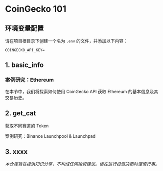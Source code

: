 # CoinGecko 101

## 环境变量配置

请在项目根目录下创建一个名为 `.env` 的文件，并添加以下内容：

`COINGECKO_API_KEY=     `

## 1. basic_info

### 案例研究：Ethereum

在本节中，我们将探索如何使用 CoinGecko API 获取 Ethereum 的基本信息及其交易历史。

## 2. get_cat

获取不同赛道的 Token

案例研究：Binance Launchpool & Launchpad

## 3. xxxx

_本仓库旨在提供知识分享，不构成任何投资建议。请在进行投资决策时谨慎行事。_
